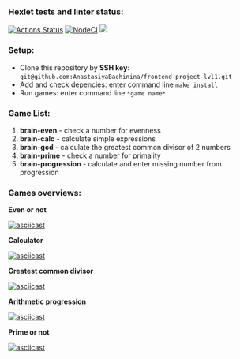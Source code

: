 ### Hexlet tests and linter status:
[![Actions Status](https://github.com/AnastasiyaBachinina/frontend-project-lvl1/workflows/hexlet-check/badge.svg)](https://github.com/AnastasiyaBachinina/frontend-project-lvl1/actions)
[![NodeCI](https://github.com/AnastasiyaBachinina/frontend-project-lvl1/workflows/NodeCI/badge.svg)](https://github.com/AnastasiyaBachinina/frontend-project-lvl1/actions/workflows/nodejs.yml)
<a href="https://codeclimate.com/github/AnastasiyaBachinina/frontend-project-lvl1/maintainability"><img src="https://api.codeclimate.com/v1/badges/a99a88d28ad37a79dbf6/maintainability" /></a>

### Setup:

- Clone this repository by **SSH key**: `git@github.com:AnastasiyaBachinina/frontend-project-lvl1.git`
- Add and check depencies: enter command line `make install`
- Run games: enter command line `*game name*`

### Game List:

1. **brain-even** - check a number for evenness 
2. **brain-calc** - calculate simple expressions
3. **brain-gcd** - calculate the greatest common divisor of 2 numbers
4. **brain-prime** - check a number for primality
5. **brain-progression** - calculate and enter missing number from progression

### Games overviews:

**Even or not**

[![asciicast](https://asciinema.org/a/fU0xRnO2dlscNsXvRCdned3YK.svg)](https://asciinema.org/a/fU0xRnO2dlscNsXvRCdned3YK)

**Calculator**

[![asciicast](https://asciinema.org/a/iJaio84MzYGy0KyuTuqw38m2t.svg)](https://asciinema.org/a/iJaio84MzYGy0KyuTuqw38m2t)

**Greatest common divisor**

[![asciicast](https://asciinema.org/a/oXCUFh9OIyb8IFfpDUrZMRz4O.svg)](https://asciinema.org/a/oXCUFh9OIyb8IFfpDUrZMRz4O)

**Arithmetic progression**

[![asciicast](https://asciinema.org/a/DhWICbrLRvCPPjEmkRLTEG6VG.svg)](https://asciinema.org/a/DhWICbrLRvCPPjEmkRLTEG6VG)

**Prime or not**

[![asciicast](https://asciinema.org/a/Yo9jnKaPfDld25T0Sr6jFXubi.svg)](https://asciinema.org/a/Yo9jnKaPfDld25T0Sr6jFXubi)
